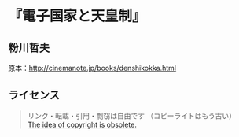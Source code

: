 # 『電子国家と天皇制』
## 粉川哲夫

原本：<http://cinemanote.jp/books/denshikokka.html>

## ライセンス
> リンク・転載・引用・剽窃は自由です （コピーライトはもう古い）<br />
> [The idea of copyright is obsolete.](https://en.wikipedia.org/wiki/Anti-copyright)
